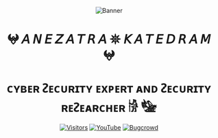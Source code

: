 <div align="center">
  
  ![Banner](https://github.com/anezatra-katedram/anezatra-katedram/blob/main/page.png)

  <h1 align="center">𖤍 𝘈 𝘕 𝘌 𝘡 𝘈 𝘛 𝘙 𝘈 𖤓 𝘒 𝘈 𝘛 𝘌 𝘋 𝘙 𝘈 𝘔 𖤍</h1>
  <h1 align="center">ᴄʏʙᴇʀ ᴤᴇᴄᴜʀɪᴛʏ ᴇxᴘᴇʀᴛ ᴀɴᴅ ᴤᴇᴄᴜʀɪᴛʏ ʀᴇᴤᴇᴀʀᴄʜᴇʀ 𓀛 𓅋</h1>

  [![Visitors](https://komarev.com/ghpvc/?username=yourusername&label=PROFILE+VIEWS&color=0d1117&style=flat)](https://github.com/anezatra-katedram)
  [![YouTube](https://img.shields.io/badge/YouTube-FF0000?style=flat&logo=YouTube&logoColor=white)](https://www.youtube.com/@anezatra_official)
  [![Bugcrowd](https://img.shields.io/badge/Bugcrowd-5F5F5F?style=flat&logo=Bugcrowd&logoColor=Orange)](https://bugcrowd.com/IbrahimBoraDuman)

</div>
